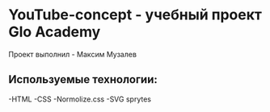 # YouTube-concept - учебный проект Glo Academy
Проект выполнил - Максим Музалев

## Используемые технологии:
-HTML
-CSS
-Normolize.css
-SVG sprytes

